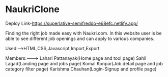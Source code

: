 # NaukriClone
Deploy Link-https://superlative-semifreddo-e68efc.netlify.app/

Finding the right job made easy with Naukri.com.
In this website user is be able to see different job openings and can apply to various companies.

Used:-->HTML,CSS,Javascript,Import,Export

Members:--->
Lahari Pattanayak(Home page and tool page)
Sahil Lagad(Landing page and jobs page)
Komal Konpar(Job detail page and job category filter page)
Karishma Chauhan(Login-Signup and profile page)
